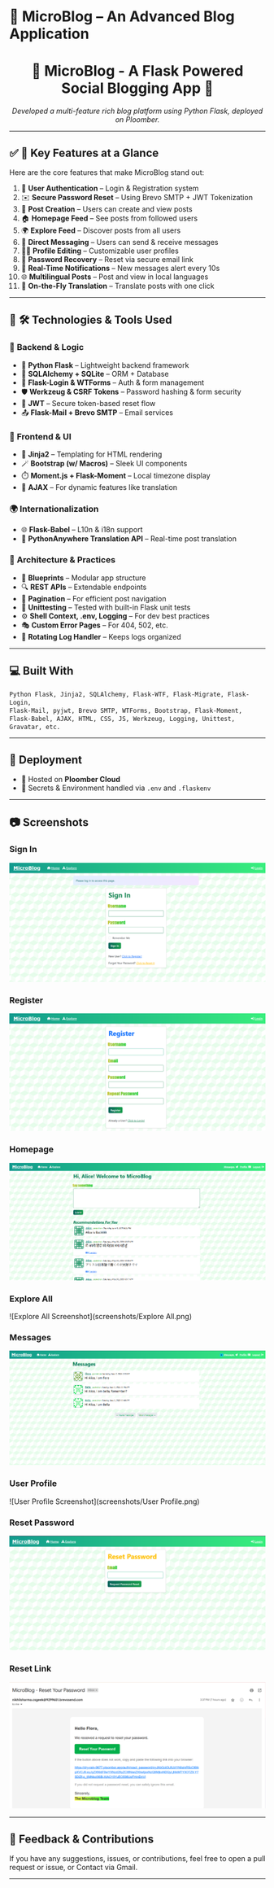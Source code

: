 # 🌱 **MicroBlog** – An Advanced Blog Application

<h1 align="center" id="title">🌿 MicroBlog - A Flask Powered Social Blogging App 🌿</h1>

<p align="center" id="description"><em>Developed a multi-feature rich blog platform using Python Flask, deployed on Ploomber.</em></p>

---

## ✅ **🧐 Key Features at a Glance**

Here are the core features that make MicroBlog stand out:

1. 🔐 **User Authentication** – Login & Registration system  
2. ✉️ **Secure Password Reset** – Using Brevo SMTP + JWT Tokenization  
3. 📝 **Post Creation** – Users can create and view posts  
4. 🏠 **Homepage Feed** – See posts from followed users  
5. 🌍 **Explore Feed** – Discover posts from all users  
6. 💬 **Direct Messaging** – Users can send & receive messages  
7. 🧑‍🎨 **Profile Editing** – Customizable user profiles  
8. 🔁 **Password Recovery** – Reset via secure email link  
9. 🚨 **Real-Time Notifications** – New messages alert every 10s  
10. 🌐 **Multilingual Posts** – Post and view in local languages  
11. 🔁 **On-the-Fly Translation** – Translate posts with one click  

---

## 💚 **🛠️ Technologies & Tools Used**

### 🔧 **Backend & Logic**
- 🐍 **Python Flask** – Lightweight backend framework
- 🧠 **SQLAlchemy + SQLite** – ORM + Database
- 🔑 **Flask-Login & WTForms** – Auth & form management
- 🛡️ **Werkzeug & CSRF Tokens** – Password hashing & form security
- 🔐 **JWT** – Secure token-based reset flow
- 📤 **Flask-Mail + Brevo SMTP** – Email services

### 🎨 **Frontend & UI**
- 🧩 **Jinja2** – Templating for HTML rendering
- 🪄 **Bootstrap (w/ Macros)** – Sleek UI components
- ⏱️ **Moment.js + Flask-Moment** – Local timezone display
- 💬 **AJAX** – For dynamic features like translation

### 🌍 **Internationalization**
- 🌐 **Flask-Babel** – L10n & i18n support
- 🔄 **PythonAnywhere Translation API** – Real-time post translation

### 🧱 **Architecture & Practices**
- 📁 **Blueprints** – Modular app structure
- 🔍 **REST APIs** – Extendable endpoints
- 🔁 **Pagination** – For efficient post navigation
- 🧪 **Unittesting** – Tested with built-in Flask unit tests
- ⚙️ **Shell Context, .env, Logging** – For dev best practices
- 🎭 **Custom Error Pages** – For 404, 502, etc.
- 🔁 **Rotating Log Handler** – Keeps logs organized

---

## 💻 **Built With**

```text
Python Flask, Jinja2, SQLAlchemy, Flask-WTF, Flask-Migrate, Flask-Login,
Flask-Mail, pyjwt, Brevo SMTP, WTForms, Bootstrap, Flask-Moment,
Flask-Babel, AJAX, HTML, CSS, JS, Werkzeug, Logging, Unittest, Gravatar, etc.
```

---

## 🚀 **Deployment**

- 📡 Hosted on **Ploomber Cloud**
- 🔐 Secrets & Environment handled via `.env` and `.flaskenv`

---

## 📷 **Screenshots**

### Sign In
![SignIn Screenshot](screenshots/SignIn.png)

### Register
![Register Screenshot](screenshots/Register.png)

### Homepage
![Homepage Screenshot](screenshots/HomePage.png)

### Explore All
![Explore All Screenshot](screenshots/Explore All.png)

### Messages 
![Messages Screenshot](screenshots/Messages.png)

### User Profile
![User Profile Screenshot](screenshots/User Profile.png)

### Reset Password
![Reset Password Screenshot](screenshots/ResetPassword.png)

### Reset Link
![Reset Screenshot](screenshots/ResetLink.png)




---

## 📣 **Feedback & Contributions**

If you have any suggestions, issues, or contributions, feel free to open a pull request or issue, or Contact via Gmail.

---